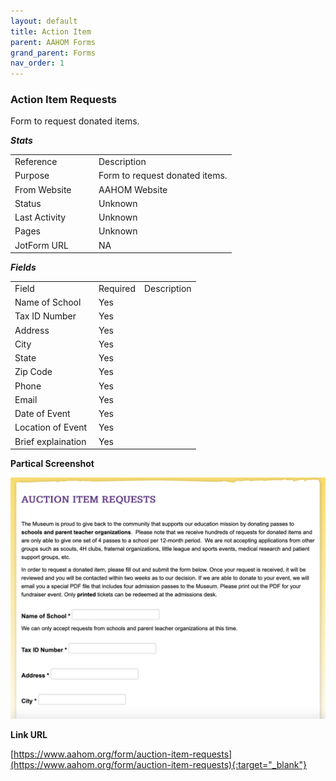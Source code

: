 ```yaml
---
layout: default
title: Action Item
parent: AAHOM Forms
grand_parent: Forms
nav_order: 1
---
```


### Action Item Requests

Form to request donated items.

***Stats***

<table class="ws-table-all notranslate"> 
  <tbody>
    <tr class="tableTop">
     <td style="width:120px">Reference</td>
     <td>Description</td>
    </tr>
    <tr>
      <td>Purpose</td>
      <td>Form to request donated items.</td>
    </tr>
    <tr>
      <td>From Website</td>
      <td>AAHOM Website</td>
    </tr>
    <tr>
      <td>Status</td>
      <td>Unknown</td>
    </tr>
    <tr>
      <td>Last Activity</td>
      <td>Unknown</td>
    </tr>
    <tr>
      <td>Pages</td>
      <td>Unknown</td>
    </tr>
    <tr>
      <td>JotForm URL</td>
      <td>NA</td>
    </tr>
    
  </tbody>
</table>

***Fields***
<table class="ws-table-all notranslate"> 
  <tbody>
    <tr class="tableTop">
     <td style="width:120px">Field</td>
     <td style="width:30px">Required</td>
     <td>Description</td>
    </tr>
    <tr>
      <td>Name of School</td>
      <td>Yes</td>
      <td></td>
    </tr>
    <tr>
      <td>Tax ID Number</td>
      <td>Yes</td>
      <td></td>
    </tr>
    <tr>
      <td>Address</td>
      <td>Yes</td>
      <td></td>
    </tr>
    <tr>
      <td>City</td>
      <td>Yes</td>
      <td></td>
    </tr>
    <tr>
      <td>State</td>
      <td>Yes</td>
      <td></td>
    </tr>
    <tr>
      <td>Zip Code</td>
      <td>Yes</td>
      <td></td>
    </tr>
    <tr>
      <td>Phone</td>
      <td>Yes</td>
      <td></td>
    </tr>
    <tr>
      <td>Email</td>
      <td>Yes</td>
      <td></td>
    </tr>
    <tr>
      <td>Date of Event</td>
      <td>Yes</td>
      <td></td>
    </tr>
    <tr>
      <td>Location of Event</td>
      <td>Yes</td>
      <td></td>
    </tr>
    <tr>
      <td>Brief explaination</td>
      <td>Yes</td>
      <td></td>
    </tr>
  </tbody>
</table>


**Partical Screenshot**

![Alt Action Item Request](../../assets/images/action_item_request.jpg "Action Item Request")

**Link URL**

[https://www.aahom.org/form/auction-item-requests](https://www.aahom.org/form/auction-item-requests){:target="_blank"}